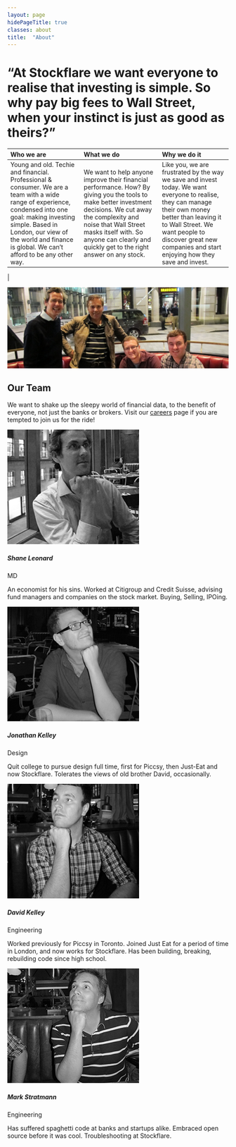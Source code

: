 ```yaml
---
layout: page
hidePageTitle: true
classes: about
title:  "About"
---
```

<h1 class="shane quote">&ldquo;At Stockflare we want everyone to realise that investing is simple. So why pay big fees to Wall Street, when your instinct is just as good as theirs?&rdquo;</h1>


| Who we are        | What we do           | Why we do it  |
|:------------- |:-------------|:------|
| Young and old. Techie and financial. Professional & consumer. We are a team with a wide range of experience, condensed into one goal: making investing simple. Based in London, our view of the world and finance is global. We can’t afford to be any other way. | We want to help anyone improve their financial performance. How? By giving you the tools to make better investment decisions. We cut away the complexity and noise that Wall Street masks itself with. So anyone can clearly and quickly get to the right answer on any stock. | Like you, we are frustrated by the way we save and invest today. We want everyone to realise, they can manage their own money better than leaving it to Wall Street. We want people to discover great new companies and start enjoying how they save and invest.
 |


<div class="picture row">
  <div class="col-md-12">
    <img src="/images/team-together.png" alt="The A-Team" title="The A-Team" />
  </div>
</div>





## Our Team

We want to shake up the sleepy world of financial data, to the benefit of everyone, not just the banks or brokers. Visit our [careers](/careers) page if you are tempted to join us for the ride!

<div class="team row">

  <div class="col-md-3">
    <img src="/images/team-shane.png" alt="Shane Leonard" title="Shane Leonard" />
    <h5>Shane Leonard</h5>
    <p class="job-cat">MD</p>
    <p>
      An economist for his sins. Worked at Citigroup and Credit Suisse, advising fund managers and companies on the stock market. Buying, Selling, IPOing.
    </p>
  </div>

  <div class="col-md-3">
    <img src="/images/team-jon.png" alt="Jonathan Kelley" title="Jonathan Kelley" />
    <h5>Jonathan Kelley</h5>
    <p class="job-cat">Design</p>
    <p>
      Quit college to pursue design full time, first for Piccsy, then Just-Eat and now Stockflare. Tolerates the views of old brother David, occasionally.
    </p>
  </div>

  <div class="col-md-3">
    <img src="/images/team-dave.png" alt="David Kelley" title="David Kelley" />
    <h5>David Kelley</h5>
    <p class="job-cat">Engineering</p>
    <p>
      Worked previously for Piccsy in Toronto. Joined Just Eat for a period of time in London, and now works for Stockflare. Has been building, breaking, rebuilding code since high school.
    </p>
  </div>

  <div class="col-md-3">
    <img src="/images/team-mark.png" alt="Mark Stratmann" title="Mark Stratmann" />
    <h5>Mark Stratmann</h5>
    <p class="job-cat">Engineering</p>
    <p>
      Has suffered spaghetti code at banks and startups alike. Embraced open source before it was cool. Troubleshooting at Stockflare.
    </p>
  </div>

</div>
